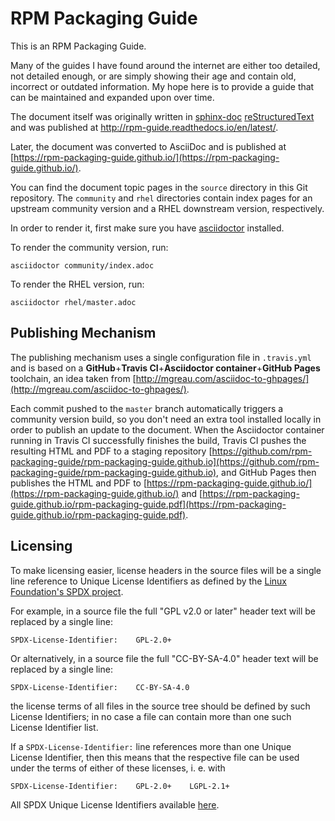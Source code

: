 # RPM Packaging Guide

This is an RPM Packaging Guide.

Many of the guides I have found around the internet are either too detailed, not
detailed enough, or are simply showing their age and contain old, incorrect or
outdated information. My hope here is to provide a guide that can be maintained
and expanded upon over time.

The document itself was originally written in
[sphinx-doc](http://www.sphinx-doc.org/en/stable/)
[reStructuredText](http://www.sphinx-doc.org/en/stable/rest.html) and was
published at http://rpm-guide.readthedocs.io/en/latest/.

Later, the document was converted to AsciiDoc and is published at
[https://rpm-packaging-guide.github.io/](https://rpm-packaging-guide.github.io/).

You can find the document topic pages in the `source` directory in this Git
repository. The `community` and `rhel` directories contain index pages for an
upstream community version and a RHEL downstream version, respectively.

In order to render it, first make sure you have
[asciidoctor](http://asciidoctor.org/) installed.

To render the community version, run:

    asciidoctor community/index.adoc

To render the RHEL version, run:

    asciidoctor rhel/master.adoc

## Publishing Mechanism

The publishing mechanism uses a single configuration file in `.travis.yml`
and is based on a **GitHub**+**Travis CI**+**Asciidoctor container**+**GitHub
Pages** toolchain, an idea taken from
[http://mgreau.com/asciidoc-to-ghpages/](http://mgreau.com/asciidoc-to-ghpages/).

Each commit pushed to the `master` branch automatically triggers a community
version build, so you don't need an extra tool installed locally in order to
publish an update to the document. When the Asciidoctor container running in
Travis CI successfully finishes the build, Travis CI pushes the resulting HTML
and PDF to a staging repository
[https://github.com/rpm-packaging-guide/rpm-packaging-guide.github.io](https://github.com/rpm-packaging-guide/rpm-packaging-guide.github.io),
and GitHub Pages then publishes the HTML and PDF to
[https://rpm-packaging-guide.github.io/](https://rpm-packaging-guide.github.io/)
and [https://rpm-packaging-guide.github.io/rpm-packaging-guide.pdf](https://rpm-packaging-guide.github.io/rpm-packaging-guide.pdf).

## Licensing

To make licensing easier, license headers in the source files will be
a single line reference to Unique License Identifiers as defined by
the [Linux Foundation's SPDX project](http://spdx.org/).

For example, in a source file the full "GPL v2.0 or later" header text will be
replaced by a single line:

    SPDX-License-Identifier:    GPL-2.0+

Or alternatively, in a source file the full "CC-BY-SA-4.0" header text will be
replaced by a single line:

    SPDX-License-Identifier:    CC-BY-SA-4.0

the license terms of all files in the source tree should be defined
by such License Identifiers; in no case a file can contain more than
one such License Identifier list.

If a `SPDX-License-Identifier:` line references more than one Unique
License Identifier, then this means that the respective file can be
used under the terms of either of these licenses, i. e. with

    SPDX-License-Identifier:    GPL-2.0+    LGPL-2.1+

All SPDX Unique License Identifiers available [here](http://spdx.org/licenses/).
